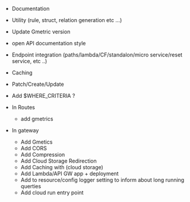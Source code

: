 * Documentation 
* Utility (rule, struct, relation generation etc ...)
* Update Gmetric version
* open API documentation style


* Endpoint integration (paths/lambda/CF/standalon/micro service/reset service, etc ..)
* Caching 
* Patch/Create/Update

* Add $WHERE_CRITERIA ?


* In Routes
    - add gmetrics

* In gateway
    - Add Gmetics
    - Add CORS
    - Add Compression
    - Add Cloud Storage Redirection
    - Add Caching with (cloud storage)
    - Add Lambda/API GW app + deployment
    - Add to resource/config logger setting to inform about long running querties
    - Add cloud run entry point